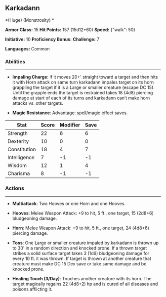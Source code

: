 ## Karkadann
*(Huge) (Monstrosity) *

**Armor Class:** 15
**Hit Points:** 157 (15d12+60)
**Speed:** {"walk": 50}

**Initiative:** 10
**Proficiency Bonus:**
**Challenge:** 7

**Languages:** Common

### Abilities
 --- 
- **Impaling Charge**: If it moves 20+' straight toward a target and then hits it with Horn attack on same turn karkadann impales target on its horn grappling the target if it is a Large or smaller creature (escape DC 15). Until the grapple ends the target is restrained takes 18 (4d8) piercing damage at start of each of its turns and karkadann can’t make horn attacks vs. other targets.

- **Magic Resistance**: Advantage: spell/magic effect saves.



| Stat | Score | Modifier | Save |
| ---- | ---- | ---- | ---- |
| Strength | 22 | 6 | 6 |
| Dexterity | 10 | 0 | 0 |
| Constitution | 18 | 4 | 7 |
| Intelligence | 7 | -1 | -1 |
| Wisdom | 12 | 1 | 4 |
| Charisma | 8 | -1 | -1 |

### Actions
 --- 
- **Multiattack**: Two Hooves or one Horn and one Hooves.

- **Hooves**: Melee Weapon Attack: +9 to hit, 5 ft., one target, 15 (2d8+6) bludgeoning damage.

- **Horn**: Melee Weapon Attack: +9 to hit, 5 ft., one target, 24 (4d8+6) piercing damage.

- **Toss**: One Large or smaller creature impaled by karkadann is thrown up to 30' in a random direction and knocked prone. If a thrown target strikes a solid surface target takes 3 (1d6) bludgeoning damage for every 10 ft. it was thrown. If target is thrown at another creature that creature must make DC 15 Dex save or take same damage and be knocked prone.

- **Healing Touch (3/Day)**: Touches another creature with its horn. The target magically regains 22 (4d8+2) hp and is cured of all diseases and poisons afflicting it.

